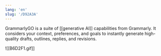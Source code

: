 ```yaml
---
lang: 'en'
slug: '/D92A3A'
---
```


GrammarlyGO is a suite of [[generative AI]] capabilities from Grammarly. It considers your context, preferences, and goals to instantly generate high-quality drafts, outlines, replies, and revisions.

![[B6D2F1.gif]]
